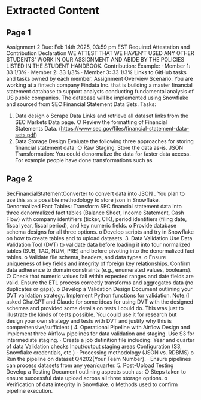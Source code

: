 # Extracted Content

## Page 1

Assignment 2
Due: Feb 14th 2025, 03:59 pm EST
Required Attestation and Contribution Declaration
WE ATTEST THAT WE HAVEN'T USED ANY OTHER STUDENTS' WORK IN OUR
ASSIGNMENT AND ABIDE BY THE POLICIES LISTED IN THE STUDENT HANDBOOK.
Contribution:
Example:
· Member 1: 33 1/3%
· Member 2: 33 1/3%
· Member 3: 33 1/3%
Links to GitHub tasks and tasks owned by each member.
Assignment Overview
Scenario:
You are working at a fintech company Findata Inc. that is building a master financial statement
database to support analysts conducting fundamental analysis of US public companies. The
database will be implemented using Snowflake and sourced from SEC Financial Statement
Data Sets.
Tasks:
1. Data design
o Scrape Data Links and retrieve all dataset links from the SEC Markets Data
page.
○
Review the formatting of Financial Statements Data.
(https://www.sec.gov/files/financial-statement-data-sets.pdf)
2. Data Storage Design
Evaluate the following three approaches for storing financial statement data:
○
Raw Staging: Store the data as-is.
JSON Transformation: You could denormalize the data for faster data access.
For example people have done transformations such as


## Page 2

SecFinancialStatementConverter to convert data into JSON . You plan to use this
as a possible methodology to store json in Snowflake.
Denormalized Fact Tables: Transform SEC financial statement data into three
denormalized fact tables (Balance Sheet, Income Statement, Cash Flow) with
company identifiers (ticker, CIK), period identifiers (filing date, fiscal year, fiscal
period), and key numeric fields.
o Provide database schema designs for all three options.
o Develop scripts and try in Snowflake on how to create tables and to upload
datasets.
3. Data Validation
Use Data Validation Tool (DVT) to validate data before loading it into four normalized
tables (SUB, TAG, NUM, PRE) and before pivoting into the denormalized fact tables.
o Validate file schema, headers, and data types.
o Ensure uniqueness of key fields and integrity of foreign key relationships.
Confirm data adherence to domain constraints (e.g., enumerated values,
booleans).
○
Check that numeric values fall within expected ranges and date fields are valid.
Ensure the ETL process correctly transforms and aggregates data (no duplicates
or gaps).
o Develop a Validation Design Document outlining your DVT validation strategy.
Implement Python functions for validation.
Note:(I asked ChatGPT and Claude for some ideas for using DVT with the designed schemas
and provided some details on tests I could do. This was just to illustrate the kinds of tests
possible. You could use it for research but design your own strategy and tests with DVT and
justify why this is comprehensive/sufficient )
4. Operational Pipeline with Airflow
Design and implement three Airflow pipelines for data validation and staging. Use S3 for
intermediate staging.
· Create a job definition file including:
Year and quarter of data
Validation checks
Input/output staging areas
Configuration (S3, Snowflake credentials, etc.)
· Processing methodology (JSON vs. RDBMS)
o Run the pipeline on dataset Q4202{Your Team Number}.
· Ensure pipelines can process datasets from any year/quarter.
5. Post-Upload Testing
Develop a Testing Document outlining aspects such as:
○
Steps taken to ensure successful data upload across all three storage options.
o Verification of data integrity in Snowflake.
o Methods used to confirm pipeline execution.


